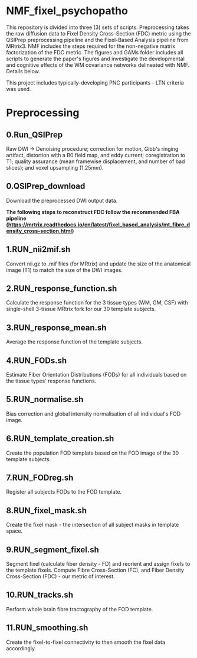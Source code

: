# NMF_fixel_psychopatho

This repository is divided into three (3) sets of scripts. Preprocessing takes the raw diffusion data to Fixel Density Cross-Section (FDC) metric using the QSIPrep preprocessing pipeline and the Fixel-Based Analysis pipeline from MRtrix3. NMF includes the steps required for the non-negative matrix factorization of the FDC metric. The figures and GAMs folder includes all scripts to generate the paper's figures and investigate the developmental and cognitive effects of the WM covariance networks delineated with NMF. Details below.

This project includes typically-developing PNC participants - LTN criteria was used. 

# Preprocessing

## 0.Run_QSIPrep
Raw DWI -> Denoising procedure; correction for motion, Gibb's ringing artifact, distortion with a B0 field map, and eddy current; coregistration to T1; quality assurance (mean framewise displacement, and number of bad slices); and voxel upsampling (1.25mm).

## 0.QSIPrep_download
Download the preprocessed DWI output data.


**The following steps to reconstruct FDC follow the recommended FBA pipeline (https://mrtrix.readthedocs.io/en/latest/fixel_based_analysis/mt_fibre_density_cross-section.html)**

## 1.RUN_nii2mif.sh
Convert nii.gz to .mif files (for MRtrix) and update the size of the anatomical image (T1) to match the size of the DWI images.

## 2.RUN_response_function.sh
Calculate the response function for the 3 tissue types (WM, GM, CSF) with single-shell 3-tissue MRtrix fork for our 30 template subjects. 

## 3.RUN_response_mean.sh
Average the response function of the template subjects.

## 4.RUN_FODs.sh
Estimate Fiber Orientation Distributions (FODs) for all individuals based on the tissue types' response functions.

## 5.RUN_normalise.sh
Bias correction and global intensity normalisation of all individual's FOD image.

## 6.RUN_template_creation.sh
Create the population FOD template based on the FOD image of the 30 template subjects.

## 7.RUN_FODreg.sh
Register all subjects FODs to the FOD template.

## 8.RUN_fixel_mask.sh
Create the fixel mask - the intersection of all subject masks in template space.

## 9.RUN_segment_fixel.sh
Segment fixel (calculate fiber density - FD) and reorient and assign fixels to the template fixels. Compute Fibre Cross-Section (FC), and Fiber Density Cross-Section (FDC) - our metric of interest.

## 10.RUN_tracks.sh
Perform whole brain fibre tractography of the FOD template.

## 11.RUN_smoothing.sh
Create the fixel-to-fixel connectivity to then smooth the fixel data accordingly.




